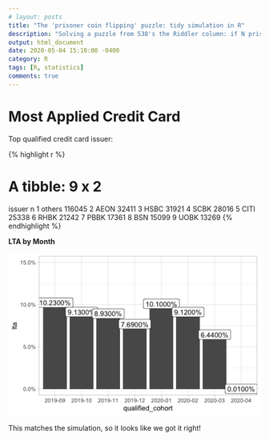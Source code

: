 ```yaml
---
# layout: posts
title: "The 'prisoner coin flipping' puzzle: tidy simulation in R"
description: "Solving a puzzle from 538's the Riddler column: if N prisoners have a choice to flip a coin, and go free as long as one coin is flipped and all coins are heads, what strategy should they take to maximize their chances? Another demonstration of probabilistic reasoning and tidy simulation."
output: html_document
date: 2020-05-04 15:10:00 -0400
category: R
tags: [R, statistics]
comments: true
---
```




# Most Applied Credit Card

Top qualified credit card issuer:

{% highlight r %}
# A tibble: 9 x 2
  issuer      n
  <chr>   <int>
1 others 116045
2 AEON    32411
3 HSBC    31921
4 SCBK    28016
5 CITI    25338
6 RHBK    21242
7 PBBK    17361
8 BSN     15099
9 UOBK    13269
{% endhighlight %}

**LTA by Month**


![center](/images/lta.png)

This matches the simulation, so it looks like we got it right!

